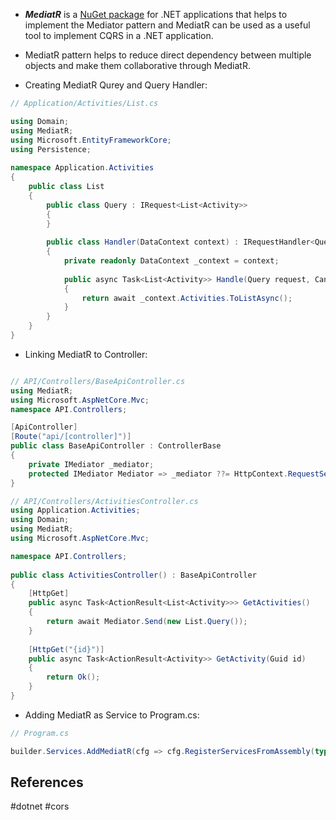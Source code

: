 * **_MediatR_** is a [NuGet package](https://www.nuget.org/packages/MediatR) for .NET applications that helps to implement the Mediator pattern and MediatR can be used as a useful tool to implement CQRS in a .NET application.

* MediatR pattern helps to reduce direct dependency between multiple objects and make them collaborative through MediatR.

* Creating MediatR Qurey and Query Handler:

``` c#
// Application/Activities/List.cs

using Domain;
using MediatR;
using Microsoft.EntityFrameworkCore;
using Persistence;
  
namespace Application.Activities
{
    public class List
    {
        public class Query : IRequest<List<Activity>>
        {
        }
  
        public class Handler(DataContext context) : IRequestHandler<Query, List<Activity>>
        {
            private readonly DataContext _context = context;
            
            public async Task<List<Activity>> Handle(Query request, CancellationToken cancellationToken)
            {
                return await _context.Activities.ToListAsync();
            }
        }
    }
}
```

* Linking MediatR to Controller:

``` c#

// API/Controllers/BaseApiController.cs
using MediatR;
using Microsoft.AspNetCore.Mvc;
namespace API.Controllers;

[ApiController]
[Route("api/[controller]")]
public class BaseApiController : ControllerBase
{
    private IMediator _mediator;
    protected IMediator Mediator => _mediator ??= HttpContext.RequestServices.GetService<IMediator>();
}

// API/Controllers/ActivitiesController.cs
using Application.Activities;
using Domain;
using MediatR;
using Microsoft.AspNetCore.Mvc;

namespace API.Controllers;
  
public class ActivitiesController() : BaseApiController
{
    [HttpGet]
    public async Task<ActionResult<List<Activity>>> GetActivities()
    {
        return await Mediator.Send(new List.Query());
    }
  
    [HttpGet("{id}")]
    public async Task<ActionResult<Activity>> GetActivity(Guid id)
    {
        return Ok();
    }
}
```

* Adding MediatR as Service to Program.cs:

``` c#
// Program.cs

builder.Services.AddMediatR(cfg => cfg.RegisterServicesFromAssembly(typeof(List.Handler).Assembly));
```

## References

#dotnet #cors